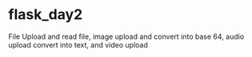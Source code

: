 # flask_day2
File Upload and read file, image upload and convert into base 64, audio upload convert into text, and video upload
